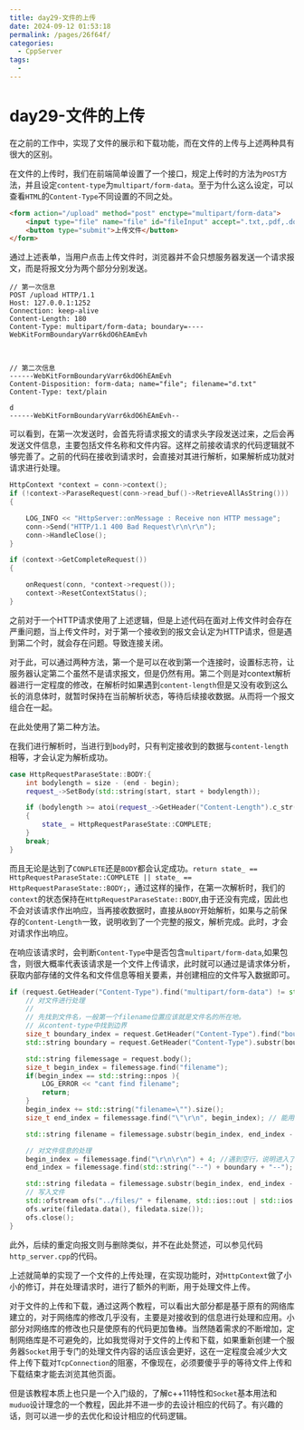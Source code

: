 ```yaml
---
title: day29-文件的上传
date: 2024-09-12 01:53:18
permalink: /pages/26f64f/
categories:
  - CppServer
tags:
  - 
---
```

# day29-文件的上传

在之前的工作中，实现了文件的展示和下载功能，而在文件的上传与上述两种具有很大的区别。

在文件的上传时，我们在前端简单设置了一个接口，规定上传时的方法为`POST`方法，并且设定`content-type`为`multipart/form-data`。至于为什么这么设定，可以查看`HTML`的`Content-Type`不同设置的不同之处。
```html
<form action="/upload" method="post" enctype="multipart/form-data">
    <input type="file" name="file" id="fileInput" accept=".txt,.pdf,.doc,.docx,.jpg,.png">
    <button type="submit">上传文件</button>
</form>
```

通过上述表单，当用户点击上传文件时，浏览器并不会只想服务器发送一个请求报文，而是将报文分为两个部分分别发送。
```shell
// 第一次信息
POST /upload HTTP/1.1
Host: 127.0.0.1:1252
Connection: keep-alive
Content-Length: 180
Content-Type: multipart/form-data; boundary=----WebKitFormBoundaryVarr6kdO6hEAmEvh



// 第二次信息
------WebKitFormBoundaryVarr6kdO6hEAmEvh
Content-Disposition: form-data; name="file"; filename="d.txt"
Content-Type: text/plain

d
------WebKitFormBoundaryVarr6kdO6hEAmEvh--
```

可以看到，在第一次发送时，会首先将请求报文的请求头字段发送过来，之后会再发送文件信息，主要包括文件名称和文件内容。这样之前接收请求的代码逻辑就不够完善了。之前的代码在接收到请求时，会直接对其进行解析，如果解析成功就对请求进行处理。
```c++
HttpContext *context = conn->context();
if (!context->ParaseRequest(conn->read_buf()->RetrieveAllAsString()))
{

    LOG_INFO << "HttpServer::onMessage : Receive non HTTP message";
    conn->Send("HTTP/1.1 400 Bad Request\r\n\r\n");
    conn->HandleClose();
}

if (context->GetCompleteRequest())
{

    onRequest(conn, *context->request());
    context->ResetContextStatus();
}
```

之前对于一个HTTP请求使用了上述逻辑，但是上述代码在面对上传文件时会存在严重问题，当上传文件时，对于第一个接收到的报文会认定为HTTP请求，但是遇到第二个时，就会存在问题。导致连接关闭。

对于此，可以通过两种方法，第一个是可以在收到第一个连接时，设置标志符，让服务器认定第二个虽然不是请求报文，但是仍然有用。第二个则是对context解析器进行一定程度的修改，在解析时如果遇到`content-length`但是又没有收到这么长的消息体时，就暂时保持在当前解析状态，等待后续接收数据。从而将一个报文组合在一起。

在此处使用了第二种方法。

在我们进行解析时，当进行到`body`时，只有判定接收到的数据与`content-length`相等，才会认定为解析成功。
```c++
case HttpRequestParaseState::BODY:{      
    int bodylength = size - (end - begin);
    request_->SetBody(std::string(start, start + bodylength));

    if (bodylength >= atoi(request_->GetHeader("Content-Length").c_str()))
    {
        state_ = HttpRequestParaseState::COMPLETE;
    }
    break;
}
```

而且无论是达到了`CONPLETE`还是`BODY`都会认定成功。`return state_ == HttpRequestParaseState::COMPLETE || state_ == HttpRequestParaseState::BODY;`，通过这样的操作，在第一次解析时，我们的`context`的状态保持在`HttpRequestParaseState::BODY`,由于还没有完成，因此也不会对该请求作出响应，当再接收数据时，直接从`BODY`开始解析，如果与之前保存的`Content-Length`一致，说明收到了一个完整的报文，解析完成。此时，才会对请求作出响应。

在响应该请求时，会判断`Content-Type`中是否包含`multipart/form-data`,如果包含，则很大概率代表该请求是一个文件上传请求，此时就可以通过是请求体分析，获取内部存储的文件名和文件信息等相关要素，并创建相应的文件写入数据即可。

```c++
if (request.GetHeader("Content-Type").find("multipart/form-data") != std::string::npos){
    // 对文件进行处理
    //
    // 先找到文件名，一般第一个filename位置应该就是文件名的所在地。
    // 从content-type中找到边界
    size_t boundary_index = request.GetHeader("Content-Type").find("boundary");
    std::string boundary = request.GetHeader("Content-Type").substr(boundary_index + std::string("boundary=").size());

    std::string filemessage = request.body();
    size_t begin_index = filemessage.find("filename");
    if(begin_index == std::string::npos ){
        LOG_ERROR << "cant find filename";
        return;
    }
    begin_index += std::string("filename=\"").size();
    size_t end_index = filemessage.find("\"\r\n", begin_index); // 能用

    std::string filename = filemessage.substr(begin_index, end_index - begin_index);

    // 对文件信息的处理
    begin_index = filemessage.find("\r\n\r\n") + 4; //遇到空行，说明进入了文件体
    end_index = filemessage.find(std::string("--") + boundary + "--"); // 对文件内容边界的搜寻

    std::string filedata = filemessage.substr(begin_index, end_index - begin_index);
    // 写入文件
    std::ofstream ofs("../files/" + filename, std::ios::out | std::ios::app | std::ios::binary);
    ofs.write(filedata.data(), filedata.size());
    ofs.close();
}
```

此外，后续的重定向报文则与删除类似，并不在此处赘述，可以参见代码`http_server.cpp`的代码。

上述就简单的实现了一个文件的上传处理，在实现功能时，对`HttpContext`做了小小的修订，并在处理请求时，进行了额外的判断，用于处理文件上传。

对于文件的上传和下载，通过这两个教程，可以看出大部分都是基于原有的网络库建立的，对于网络库的修改几乎没有，主要是对接收到的信息进行处理和应用。小部分对网络库的修改也只是使原有的代码更加鲁棒。当然随着需求的不断增加，定制网络库是不可避免的，比如我觉得对于文件的上传和下载，如果重新创建一个服务器`Socket`用于专门的处理文件内容的话应该会更好，这在一定程度会减少大文件上传下载对`TcpConnection`的阻塞，不像现在，必须要傻乎乎的等待文件上传和下载结束才能去浏览其他页面。

但是该教程本质上也只是一个入门级的，了解c++11特性和`Socket`基本用法和`muduo`设计理念的一个教程，因此并不进一步的去设计相应的代码了。有兴趣的话，则可以进一步的去优化和设计相应的代码逻辑。



